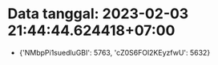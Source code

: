 # Data tanggal: 2023-02-03 21:44:44.624418+07:00

* {'NMbpPi1suedluGBI': 5763, 'cZ0S6FOl2KEyzfwU': 5632}
